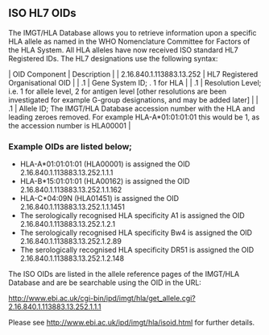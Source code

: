 ## ISO HL7 OIDs

The IMGT/HLA Database allows you to retrieve information upon a specific HLA allele as named in the WHO Nomenclature Committee for Factors of the HLA System. All HLA alleles have now received ISO standard HL7 Registered IDs. The HL7 designations use the following syntax:

| OID Component            | Description                       |
| 2.16.840.1.113883.13.252 | HL7 Registered Organisational OID |
| .1 | Gene System ID; . 1 for HLA |
| .1 | Resolution Level; i.e. 1 for allele level, 2 for antigen level [other resolutions are been investigated for example G-group designations, and may be added later] |
| .1 | Allele ID; The IMGT/HLA Database accession number with the HLA and leading zeroes removed. For example HLA-A*01:01:01:01 this would be 1, as the accession number is HLA00001 |

### Example OIDs are listed below;

+ HLA-A*01:01:01:01 (HLA00001) is assigned the OID 2.16.840.1.113883.13.252.1.1.1
+ HLA-B*15:01:01:01 (HLA00162) is assigned the OID 2.16.840.1.113883.13.252.1.1.162
+ HLA-C*04:09N (HLA01451) is assigned the OID 2.16.840.1.113883.13.252.1.1.1451
+ The serologically recognised HLA specificity A1 is assigned the OID 2.16.840.1.113883.13.252.1.2.1
+ The serologically recognised HLA specificity Bw4 is assigned the OID 2.16.840.1.113883.13.252.1.2.89
+ The serologically recognised HLA specificity DR51 is assigned the OID 2.16.840.1.113883.13.252.1.2.148

The ISO OIDs are listed in the allele reference pages of the IMGT/HLA Database and are be searchable using the OID in the URL:

http://www.ebi.ac.uk/cgi-bin/ipd/imgt/hla/get_allele.cgi?2.16.840.1.113883.13.252.1.1.1

Please see http://www.ebi.ac.uk/ipd/imgt/hla/isoid.html for further details.
